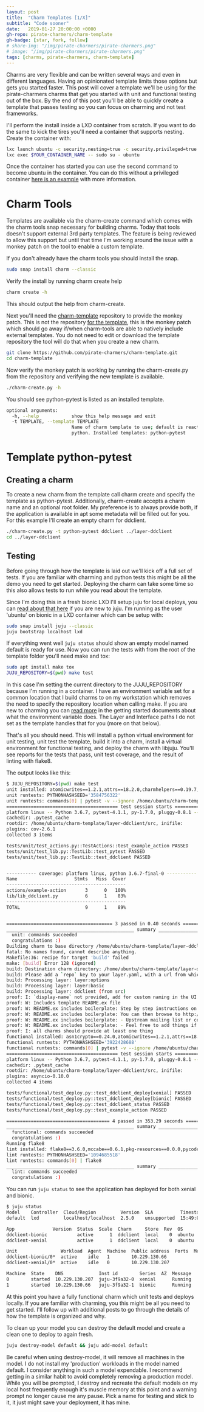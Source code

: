 ```yaml
---
layout: post
title:  "Charm Templates [1/X]"
subtitle: "Code sooner"
date:   2019-01-27 20:00:00 +0000
gh-repo: pirate-charmers/charm-template
gh-badge: [star, fork, follow]
# share-img: "/img/pirate-charmers/pirate-charmers.png"
# image: "/img/pirate-charmers/pirate-charmers.png"
tags: [charms, pirate-charmers, charm-template]
---
```

Charms are very flexible and can be written several ways and even in different
languages. Having an opinionated template limits those options but gets you
started faster. This post will cover a template we'll be using for the
pirate-charmers charms that get you started with unit and functional testing out
of the box. By the end of this post you'll be able to quickly create a template
that passes testing so you can focus on charming and not test frameworks.

I'll perform the install inside a LXD container from scratch. If you want to do
the same to kick the tires you'll need a container that supports nesting. Create
the container with:

```bash
lxc launch ubuntu -c security.nesting=true -c security.privileged=true
lxc exec $YOUR_CONTAINER_NAME -- sudo su - ubuntu
```
Once the container has started you can use the second command to become ubuntu
in the container. You can do this without a privileged container [here is an example][container-blog]
 with more information. 

# Charm Tools
Templates are available via the charm-create command which comes with the charm
tools snap necessary for building charms. Today that tools doesn't support
external 3rd party templates. The feature is being reviewed to allow this
support but until that time I'm working around the issue with a monkey patch on
the tool to enable a custom template.

If you don't already have the charm tools you should install the snap.

```bash
sudo snap install charm --classic
```
Verify the install by running charm create help

```bash
charm create -h
```
This should output the help from charm-create.

Next you'll need the [charm-template][charm-template] repository to provide the
monkey patch. This is not the repository [for the template][template-repo], this is
the monkey patch which should go away if/when charm-tools are able to natively
include external templates. You do not need to edit or download the template
repository the tool will do that when you create a new charm.

```bash
git clone https://github.com/pirate-charmers/charm-template.git
cd charm-template
```
Now verify the monkey patch is working by running the charm-create.py from the
repository and verifying the new template is available.

```bash
./charm-create.py -h
```
You should see python-pytest is listed as an installed template.
```bash
optional arguments:
  -h, --help            show this help message and exit
  -t TEMPLATE, --template TEMPLATE
                        Name of charm template to use; default is reactive-
                        python. Installed templates: python-pytest

```
# Template python-pytest
## Creating a charm
To create a new charm from the template call charm create and specify the
template as python-pytest. Additionally, charm-create accepts a charm name and
an optional root folder. My preference is to always provide both, if the
application is available in apt some metadata will be filled out for you. For
this example I'll create an empty charm for ddclient.

```bash
./charm-create.py -t python-pytest ddclient ../layer-ddclient
cd ../layer-ddclient
```

## Testing
Before going through how the template is laid out we'll kick off a full set of
tests. If you are familiar with charming and python tests this might be all the
demo you need to get started. Deploying the charm can take some time so this
also allows tests to run while you read about the template.

Since I'm doing this in a fresh bionic LXD I'll setup juju for local deploys,
you can [read about that here][juju-lxd] if you are new to juju. I'm running as
the user 'ubuntu' on bionic in a LXD container which can be setup with:

```bash
sudo snap install juju --classic
juju bootstrap localhost lxd
```
If everything went well `juju status` should show an empty model named default
is ready for use. Now you can run the tests with from the root of the template
folder you'll need make and tox:

```bash
sudo apt install make tox
JUJU_REPOSITORY=$(pwd) make test
```
In this case I'm setting the current directory to the JUJU_REPOSITORY because
I'm running in a container. I have an environment variable set for a common
location that I build charms to on my workstation which removes the need to
specify the repository location when calling make. If you are new to charming you can [read
more][charm-docs] in the getting started documents about what the environment
variable does. The Layer and Interface paths I do not set as the template
handles that for you (more on that below).

That's all you should need. This will install a python virtual environment for
unit testing, unit test the template, build it into a charm, install a virtual
environment for  functional testing, and deploy the charm with libjuju. You'll see reports for 
the tests that pass, unit test coverage, and the result of linting with flake8.

The output looks like this: 
```bash
$ JUJU_REPOSITORY=$(pwd) make test
unit installed: atomicwrites==1.2.1,attrs==18.2.0,charmhelpers==0.19.7,charms.reactive==1.1.2,coverage==4.5.2,Jinja2==2.10,MarkupSafe==1.1.0,mock==2.0.0,more-itertools==5.0.0,netaddr==0.7.19,pbr==5.1.1,pkg-resources==0.0.0,pluggy==0.8.1,py==1.7.0,pyaml==18.11.0,pytest==4.1.1,pytest-cov==2.6.1,PyYAML==3.13,six==1.12.0,Tempita==0.5.2
unit runtests: PYTHONHASHSEED='3584756322'
unit runtests: commands[0] | pytest -v --ignore /home/ubuntu/charm-template/layer-ddclient/src/tests/functional --cov=lib --cov=reactice --cov=actions --cov-report=term
========================================= test session starts ==========================================
platform linux -- Python 3.6.7, pytest-4.1.1, py-1.7.0, pluggy-0.8.1 -- /home/ubuntu/charm-template/layer-ddclient/src/.tox/unit/bin/python3
cachedir: .pytest_cache
rootdir: /home/ubuntu/charm-template/layer-ddclient/src, inifile:
plugins: cov-2.6.1
collected 3 items                                                                                      

tests/unit/test_actions.py::TestActions::test_example_action PASSED                              [ 33%]
tests/unit/test_lib.py::TestLib::test_pytest PASSED                                              [ 66%]
tests/unit/test_lib.py::TestLib::test_ddclient PASSED                                            [100%]Coverage.py warning: Module reactice was never imported. (module-not-imported)


----------- coverage: platform linux, python 3.6.7-final-0 -----------
Name                     Stmts   Miss  Cover
--------------------------------------------
actions/example-action       3      0   100%
lib/lib_ddclient.py          6      1    83%
--------------------------------------------
TOTAL                        9      1    89%


======================================= 3 passed in 0.40 seconds =======================================
_______________________________________________ summary ________________________________________________
  unit: commands succeeded
  congratulations :)
Building charm to base directory /home/ubuntu/charm-template/layer-ddclient
fatal: No names found, cannot describe anything.
Makefile:36: recipe for target 'build' failed
make: [build] Error 128 (ignored)
build: Destination charm directory: /home/ubuntu/charm-template/layer-ddclient/builds/ddclient
build: Please add a `repo` key to your layer.yaml, with a url from which your layer can be cloned.
build: Processing layer: layer:options
build: Processing layer: layer:basic
build: Processing layer: ddclient (from src)
proof: I: `display-name` not provided, add for custom naming in the UI
proof: W: Includes template README.ex file
proof: W: README.ex includes boilerplate: Step by step instructions on using the charm:
proof: W: README.ex includes boilerplate: You can then browse to http://ip-address to configure the service.
proof: W: README.ex includes boilerplate: - Upstream mailing list or contact information
proof: W: README.ex includes boilerplate: - Feel free to add things if it\'s useful for users
proof: I: all charms should provide at least one thing
functional installed: asn1crypto==0.24.0,atomicwrites==1.2.1,attrs==18.2.0,bcrypt==3.1.6,certifi==2018.11.29,cffi==1.11.5,chardet==3.0.4,cryptography==2.5,flake8==3.6.0,idna==2.8,juju==0.11.2,jujubundlelib==0.5.6,macaroonbakery==1.2.1,mccabe==0.6.1,mock==2.0.0,more-itertools==5.0.0,paramiko==2.4.2,pbr==5.1.1,pkg-resources==0.0.0,pluggy==0.8.1,protobuf==3.6.1,py==1.7.0,pyasn1==0.4.5,pycodestyle==2.4.0,pycparser==2.19,pyflakes==2.0.0,pymacaroons==0.13.0,PyNaCl==1.3.0,pyRFC3339==1.1,pytest==4.1.1,pytest-asyncio==0.10.0,pytz==2018.9,PyYAML==3.13,requests==2.21.0,six==1.12.0,theblues==0.5.1,urllib3==1.24.1,websockets==7.0
functional runtests: PYTHONHASHSEED='3922428688'
functional runtests: commands[0] | pytest -v --ignore /home/ubuntu/charm-template/layer-ddclient/src/tests/unit
========================================= test session starts ==========================================
platform linux -- Python 3.6.7, pytest-4.1.1, py-1.7.0, pluggy-0.8.1 -- /home/ubuntu/charm-template/layer-ddclient/src/.tox/functional/bin/python3
cachedir: .pytest_cache
rootdir: /home/ubuntu/charm-template/layer-ddclient/src, inifile:
plugins: asyncio-0.10.0
collected 4 items                                                                                      

tests/functional/test_deploy.py::test_ddclient_deploy[xenial] PASSED                             [ 25%]
tests/functional/test_deploy.py::test_ddclient_deploy[bionic] PASSED                             [ 50%]
tests/functional/test_deploy.py::test_ddclient_status PASSED                                     [ 75%]
tests/functional/test_deploy.py::test_example_action PASSED                                      [100%]

====================================== 4 passed in 353.29 seconds ======================================
_______________________________________________ summary ________________________________________________
  functional: commands succeeded
  congratulations :)
Running flake8
lint installed: flake8==3.6.0,mccabe==0.6.1,pkg-resources==0.0.0,pycodestyle==2.4.0,pyflakes==2.0.0
lint runtests: PYTHONHASHSEED='1094685518'
lint runtests: commands[0] | flake8
_______________________________________________ summary ________________________________________________
  lint: commands succeeded
  congratulations :)
```

You can run `juju status` to see the application has deployed for both xenial
and bionic.

```bash
$ juju status
Model    Controller  Cloud/Region         Version  SLA          Timestamp
default  lxd         localhost/localhost  2.5.0    unsupported  15:49:04Z

App              Version  Status  Scale  Charm     Store  Rev  OS      Notes
ddclient-bionic           active      1  ddclient  local    0  ubuntu  
ddclient-xenial           active      1  ddclient  local    0  ubuntu  

Unit                Workload  Agent  Machine  Public address  Ports  Message
ddclient-bionic/0*  active    idle   1        10.229.130.66          
ddclient-xenial/0*  active    idle   0        10.229.130.207         

Machine  State    DNS             Inst id        Series  AZ  Message
0        started  10.229.130.207  juju-3f9a32-0  xenial      Running
1        started  10.229.130.66   juju-3f9a32-1  bionic      Running

```

At this point you have a fully functional charm which unit tests and
deploys locally. If you are familiar with charming, you this might be all you
need to get started. I'll follow up with additional posts to go through the
details of how the template is organized and why.

To clean up your model you can destroy the default model and create a clean one
to deploy to again fresh.
```bash
juju destroy-model default && juju add-model default
```
Be careful when using destroy-model, it will remove all machines in the model. I
do not install my 'production' workloads in the model named default. I consider
anything in such a model expendable. I recommend getting in a similar habit to
avoid completely removing a production model. While you will be prompted, I
destroy and recreate the default models on my local host frequently enough it's
muscle memory at this point and a warning prompt no longer cause me any pause.
Pick a name for testing and stick to it, it just might save your deployment, it
has mine.

[charm-template]: https://github.com/pirate-charmers/charm-template.git 
[juju-lxd]: https://docs.jujucharms.com/2.5/en/clouds-LXD
[container-blog]: https://blog.ubuntu.com/2015/10/30/nested-containers-in-lxd
[charm-docs]: https://docs.jujucharms.com/2.4/en/developer-getting-started
[template-repo]: https://github.com/pirate-charmers/template-python-pytest
